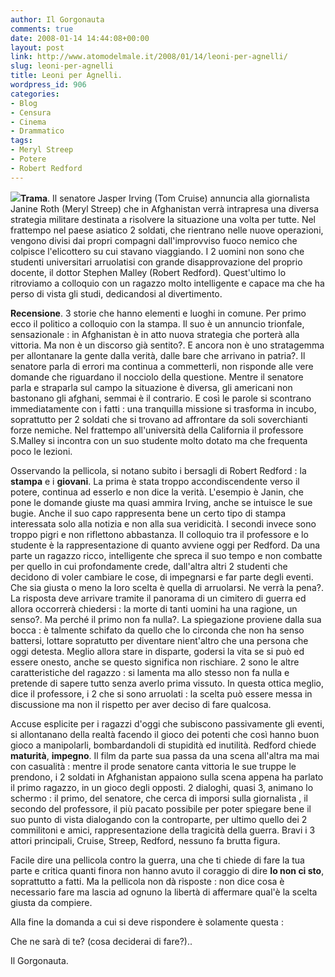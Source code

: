 ```yaml
---
author: Il Gorgonauta
comments: true
date: 2008-01-14 14:44:08+00:00
layout: post
link: http://www.atomodelmale.it/2008/01/14/leoni-per-agnelli/
slug: leoni-per-agnelli
title: Leoni per Agnelli.
wordpress_id: 906
categories:
- Blog
- Censura
- Cinema
- Drammatico
tags:
- Meryl Streep
- Potere
- Robert Redford
---
```


![](http://www.atomodelmale.it/wp-content/uploads/2008/10/lionsforlambs.jpg)**Trama**. Il senatore Jasper Irving (Tom Cruise) annuncia alla giornalista Janine Roth (Meryl Streep) che in Afghanistan verrà intrapresa una diversa strategia militare destinata a risolvere la situazione una volta per tutte. Nel frattempo nel paese asiatico 2 soldati, che rientrano nelle nuove operazioni, vengono divisi dai propri compagni dall'improvviso fuoco nemico che colpisce l'elicottero su cui stavano viaggiando. I 2 uomini non sono che studenti universitari arruolatisi con grande disapprovazione del proprio docente, il dottor Stephen Malley (Robert Redford). Quest'ultimo lo ritroviamo a colloquio con un ragazzo molto intelligente e capace ma che ha perso di vista gli studi, dedicandosi al divertimento.

**Recensione**. 3 storie che hanno elementi e luoghi in comune. Per primo ecco il politico a colloquio con la stampa. Il suo è un annuncio trionfale, sensazionale : in Afghanistan è in atto nuova strategia che porterà alla vittoria. Ma non è un discorso già sentito?. E ancora non è uno stratagemma per allontanare la gente dalla verità, dalle bare che arrivano in patria?. Il senatore parla di errori ma continua a commetterli, non risponde alle vere domande che riguardano il nocciolo della questione. Mentre il senatore parla e straparla sul campo la situazione è diversa, gli americani non bastonano gli afghani, semmai è il contrario. E così le parole si scontrano immediatamente con i fatti : una tranquilla missione si trasforma in incubo, soprattutto per 2 soldati che si trovano ad affrontare da soli soverchianti forze nemiche. Nel frattempo all'università della California il professore S.Malley si incontra con un suo studente molto dotato ma che frequenta poco le lezioni.

<!-- more -->


Osservando la pellicola, si notano subito i bersagli di Robert Redford : la **stampa** e i **giovani**. La prima è stata troppo accondiscendente verso il potere, continua ad esserlo e non dice la verità. L'esempio è Janin, che pone le domande giuste ma quasi ammira Irving, anche se intuisce le sue bugie. Anche il suo capo rappresenta bene un certo tipo di stampa interessata solo alla notizia e non alla sua veridicità. I secondi invece sono troppo pigri e non riflettono abbastanza. Il colloquio tra il professore e lo studente è la rappresentazione di quanto avviene oggi per Redford. Da una parte un ragazzo ricco, intelligente che spreca il suo tempo e non combatte per quello in cui profondamente crede, dall'altra altri 2 studenti che decidono di voler cambiare le cose, di impegnarsi e far parte degli eventi. Che sia giusta o meno la loro scelta è quella di arruolarsi. Ne verrà la pena?. La risposta deve arrivare tramite il panorama di un cimitero di guerra ed allora occorrerà chiedersi : la morte di tanti uomini ha una ragione, un senso?. Ma perché il primo non fa nulla?. La spiegazione proviene dalla sua bocca : è talmente schifato da quello che lo circonda che non ha senso battersi, lottare sopratutto per diventare nient'altro che una persona che oggi detesta. Meglio allora stare in disparte, godersi la vita se si può ed essere onesto, anche se questo significa non rischiare. 2 sono le altre caratteristiche del ragazzo : si lamenta ma allo stesso non fa nulla e pretende di sapere tutto senza averlo prima vissuto. In questa ottica meglio, dice il professore, i 2 che si sono arruolati : la scelta può essere messa in discussione ma non il rispetto per aver deciso di fare qualcosa.

Accuse esplicite per i ragazzi d'oggi che subiscono passivamente gli eventi, si allontanano della realtà facendo il gioco dei potenti che così hanno buon gioco a manipolarli, bombardandoli di stupidità ed inutilità. Redford chiede **maturità**, **impegno**. Il film da parte sua passa da una scena all'altra ma mai con casualità : mentre il prode senatore canta vittoria le sue truppe le prendono, i 2 soldati in Afghanistan appaiono sulla scena appena ha parlato il primo ragazzo, in un gioco degli opposti. 2 dialoghi, quasi 3, animano lo schermo : il primo, del senatore, che cerca di imporsi sulla giornalista , il secondo del professore, il più pacato possibile per poter spiegare bene il suo punto di vista dialogando con la controparte, per ultimo quello dei 2 commilitoni e amici, rappresentazione della tragicità della guerra. Bravi i 3 attori principali, Cruise, Streep, Redford, nessuno fa brutta figura.

Facile dire una pellicola contro la guerra, una che ti chiede di fare la tua parte e critica quanti finora non hanno avuto il coraggio di dire **Io non ci sto**, soprattutto a fatti. Ma la pellicola non dà risposte : non dice cosa è necessario fare ma lascia ad ognuno la libertà di affermare qual'è la scelta giusta da compiere.

Alla fine la domanda a cui si deve rispondere è solamente questa :

Che ne sarà di te? (cosa deciderai di fare?)..

Il Gorgonauta.
